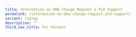 ```yaml
---
title: Information on DMA Change Request & PLD Support
permalink: /information-on-dma-change-request-pld-support/
variant: tiptap
description: ""
third_nav_title: For Parents
---
```

